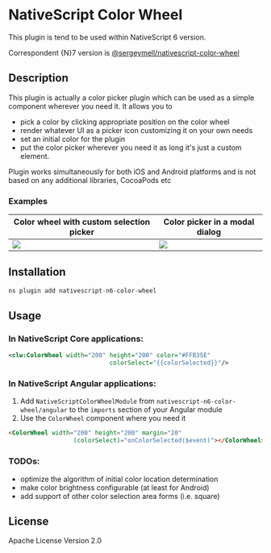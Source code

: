 # NativeScript Color Wheel

This plugin is tend to be used within NativeScript 6 version. 

Correspondent {N}7 version 
is [@sergeymell/nativescript-color-wheel](https://github.com/SergeyMell/nativescript-plugins/tree/main/packages/nativescript-color-wheel) 

## Description
This plugin is actually a color picker plugin which can be used 
as a simple component wherever you need it. It allows you to  
- pick a color by clicking appropriate position on the color wheel
- render whatever UI as a picker icon customizing it on your own needs
- set an initial color for the plugin
- put the color picker wherever you need it as long it's just a custom element.

Plugin works simultaneously for both iOS and Android platforms and 
is not based on any additional libraries, CocoaPods etc

### Examples
|Color wheel with custom selection picker|Color picker in a modal dialog|
|---|---|
|![][1]|![][2]|

[1]: https://github.com/SergeyMell/nativescript-plugins/blob/assets/android-with-picker.gif?raw=true
[2]: https://github.com/SergeyMell/nativescript-plugins/blob/assets/ios-modal.gif?raw=true

## Installation
```javascript
ns plugin add nativescript-n6-color-wheel
```
## Usage
### In NativeScript Core applications:
```xml
<clw:ColorWheel width="200" height="200" color="#FFB35E"
                            colorSelect="{{colorSelected}}"/>
```
### In NativeScript Angular applications:
1. Add `NativeScriptColorWheelModule` from `nativescript-n6-color-wheel/angular` to the `imports` section of your Angular module
2. Use the `ColorWheel` component where you need it
```html
<ColorWheel width="200" height="200" margin="20"
                  (colorSelect)="onColorSelected($event)"></ColorWheel>
```

### TODOs:
- optimize the algorithm of initial color location determination
- make color brightness configurable (at least for Android)
- add support of other color selection area forms (i.e. square) 

## License

Apache License Version 2.0
